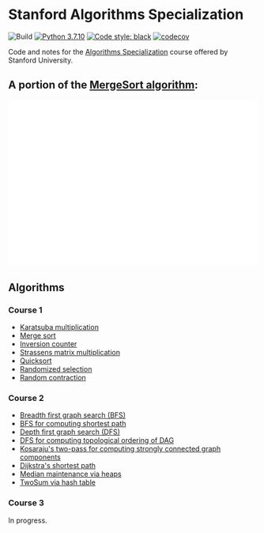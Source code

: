 # Stanford Algorithms Specialization
![Build](https://github.com/connor-mccarthy/algorithms-specialization-stanford/workflows/build/badge.svg)
[![Python 3.7.10](https://img.shields.io/badge/python-3.7.10-blue.svg)](https://www.python.org/downloads/release/python-360/)
[![Code style: black](https://img.shields.io/badge/code%20style-black-000000.svg)](https://github.com/psf/black)
[![codecov](https://codecov.io/gh/connor-mccarthy/algorithms-specialization-stanford/branch/master/graph/badge.svg?token=4AHCWFKISX)](https://codecov.io/gh/connor-mccarthy/algorithms-specialization-stanford)

Code and notes for the [Algorithms Specialization](https://www.coursera.org/specializations/algorithms) course offered by Stanford University.

## A portion of the [MergeSort algorithm](https://en.wikipedia.org/wiki/Merge_sort):
<img src="merge.svg" alt="mergesort_merge" width="700" height="auto">

## Algorithms
### Course 1
* [Karatsuba multiplication](./course1/week1/karatsuba/karatsuba.py)
* [Merge sort](./course1/week1/merge_sort/merge_sort.py)
* [Inversion counter](./course1/week2/inversion_counter/inversion_counter.py)
* [Strassens matrix multiplication](./course1/week2/strassens_matrix_multiplication/strassens.py)
* [Quicksort](./course1/week3/quicksort/quicksort.py)
* [Randomized selection](./course1/week4/randomized_selection/randomized_selection.py)
* [Random contraction](./course1/week4/graphs/random_contraction/random_contraction.py)

### Course 2
* [Breadth first graph search (BFS)](./course2/week1/breadth_first_search/basic/bfs.py)
* [BFS for computing shortest path](./course2/week1/breadth_first_search/shortest_path/shortest_path.py)
* [Depth first graph search (DFS)](./course2/week1/depth_first_search/basic/dfs.py)
* [DFS for computing topological ordering of DAG](./course2/week1/depth_first_search/topological_ordering/topological_ordering.py)
* [Kosaraju's two-pass for computing strongly connected graph components](./course2/week1/strongly_connected_components/kosaraju.py)
* [Dijkstra's shortest path](./course2/week2/dijkstra.py)
* [Median maintenance via heaps](./course2/week3/median_maintenance_assignment/median_maintenance.py)
* [TwoSum via hash table](./course2/week4/two_sum.py)

### Course 3
In progress.
